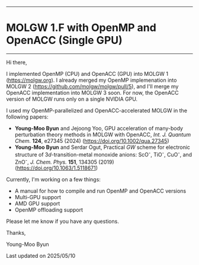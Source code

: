 ------------------------------------------------
# MOLGW 1.F with OpenMP and OpenACC (Single GPU)
------------------------------------------------

[Multi-platform shared-memory parallelized MOLGW]: #

[## OpenMP (CPU) and OpenACC (GPU) implementations]: #

Hi there,

I implemented OpenMP (CPU) and OpenACC (GPU) into MOLGW 1 (https://molgw.org).
I already merged my OpenMP implemenation into MOLGW 2 (https://github.com/molgw/molgw/pull/5), and I'll merge my OpenACC implementation into MOLGW 3 soon.
For now, the OpenACC version of MOLGW runs only on a single NVIDIA GPU.

I used my OpenMP-parallelized and OpenACC-accelerated MOLGW in the following papers:
- **Young-Moo Byun** and Jejoong Yoo, GPU acceleration of many-body perturbation theory methods in MOLGW with OpenACC, *Int. J. Quantum Chem.* **124**, e27345 (2024) (https://doi.org/10.1002/qua.27345)
- **Young-Moo Byun** and Serdar Ogut, Practical *GW* scheme for electronic structure of 3*d*-transition-metal monoxide anions: ScO<sup>-</sup>, TiO<sup>-</sup>, CuO<sup>-</sup>, and ZnO<sup>-</sup>, *J. Chem. Phys.* **151**, 134305 (2019) (https://doi.org/10.1063/1.5118671)

Currently, I'm working on a few things:
- A manual for how to compile and run OpenMP and OpenACC versions
- Multi-GPU support
- AMD GPU support
- OpenMP offloading support
  
[A paper for OpenMP and OpenACC implementations]: #

Please let me know if you have any questions.

Thanks,

Young-Moo Byun

Last updated on 2025/05/10
